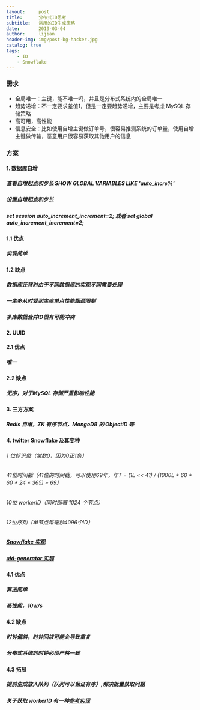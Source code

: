 ```yaml
---
layout:     post
title:      分布式ID思考
subtitle:   常用的ID生成策略
date:       2019-03-04
author:     lijian
header-img: img/post-bg-hacker.jpg
catalog: true
tags:
    - ID
    - Snowflake
---
```



### 需求

* 全局唯一：主键，能不唯一吗，并且是分布式系统内的全局唯一
* 趋势递增：不一定要求差值1，但是一定要趋势递增，主要是考虑 MySQL 存储策略
* 高可用，高性能
* 信息安全：比如使用自增主键做订单号，很容易推测系统的订单量，使用自增主键做传输，恶意用户很容易获取其他用户的信息

### 方案

#### 1. 数据库自增 
##### 查看自增起点和步长 SHOW GLOBAL VARIABLES LIKE 'auto_incre%'
##### 设置自增起点和步长 
##### set session auto_increment_increment=2; 或者 set global auto_increment_increment=2;
#### 1.1 优点
##### 实现简单
#### 1.2 缺点
##### 数据库迁移时由于不同数据库的实现不同需要处理
##### 一主多从时受到主库单点性能瓶颈限制
##### 多库数据合并ID很有可能冲突

#### 2. UUID
#### 2.1 优点
##### 唯一
#### 2.2 缺点
##### 无序，对于MySQL 存储严重影响性能

#### 3. 三方方案
##### Redis 自增，ZK 有序节点，MongoDB 的 ObjectID 等

#### 4. twitter Snowflake 及其变种
###### 1 位标识位（常数0，因为0正1负）
###### 41位时间戳（41位的时间截，可以使用69年，年T = (1L << 41) / (1000L * 60 * 60 * 24 * 365) = 69） 
###### 10位 workerID（同时部署 1024 个节点） 
###### 12位序列（单节点每毫秒4096个ID）
##### [Snowflake 实现](https://github.com/lijianlove/snowflake) 
##### [uid-generator 实现](https://github.com/baidu/uid-generator) 
#### 4.1 优点
##### 算法简单
##### 高性能，10w/s
#### 4.2 缺点
##### 时钟偏斜，时钟回拨可能会导致重复
##### 分布式系统的时钟必须严格一致
#### 4.3 拓展
##### 提前生成放入队列（队列可以保证有序）,解决批量获取问题
##### 关于获取 workerID 有一种[参考实现](https://www.cnblogs.com/jifeng/p/9802142.html)

